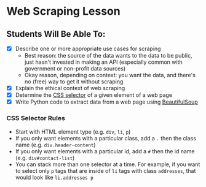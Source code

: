 # Web Scraping Lesson

## Students Will Be Able To:
 - [x] Describe one or more appropriate use cases for scraping
    - Best reason: the source of the data wants to the data to be public, just hasn't invested in making an API (especially common with government or non-profit data sources)
    - Okay reason, depending on context: you want the data, and there's no (free) way to get it without scraping
 - [x] Explain the ethical context of web scraping
 - [x] Determine the [CSS selector](https://internetingishard.com/html-and-css/css-selectors/) of a given element of a web page
 - [x] Write Python code to extract data from a web page using [BeautifulSoup](https://www.crummy.com/software/BeautifulSoup/bs4/doc/)
 
### CSS Selector Rules
 - Start with HTML element type (e.g. `div`, `li`, `p`)
 - If you only want elements with a particular class, add a `.` then the class name  (e.g. `div.header-content`)
 - If you only want elements with a particular id, add a `#` then the id name (e.g. `div#contact-list`)
 - You can stack more than one selector at a time.  For example, if you want to select only `p` tags that are inside of `li` tags with class `addresses`, that would look like `li.addresses p`